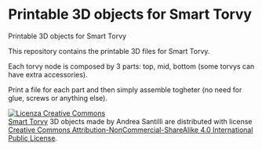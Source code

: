 <h1>Printable 3D objects for Smart Torvy</h1>
<p>Printable 3D objects for Smart Torvy</p>
<p>This repository contains the printable 3D files for Smart Torvy.</p>
<p>Each torvy node is composed by 3 parts: top, mid, bottom (some torvys can have extra accessories).</p>
<p>Print a file for each part and then simply assemble togheter (no need for glue, screws or anything else).</p>
<a rel="license" href="http://creativecommons.org/licenses/by-nc-sa/4.0/"><img alt="Licenza Creative Commons" style="border-width:0" src="https://i.creativecommons.org/l/by-nc-sa/4.0/88x31.png" /></a><br /><span xmlns:dct="http://purl.org/dc/terms/" property="dct:title"><a href="http://smarttorvy.me/">Smart Torvy</a> 3D objects</span> made by<a xmlns:cc="http://creativecommons.org/ns#" property="cc:attributionName" rel="cc:attributionURL"> Andrea Santilli</a> are distributed with license <a rel="license" href="http://creativecommons.org/licenses/by-nc-sa/4.0/">Creative Commons Attribution-NonCommercial-ShareAlike 4.0 International Public License</a>.
